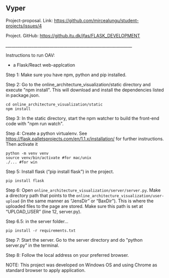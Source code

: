 ## Vyper

Project-proposal. 
Link: https://github.com/mircealungu/student-projects/issues/4

Project.
GitHub: https://github.itu.dk/jfas/FLASK_DEVELOPMENT 

*_______________________________________________________________*

Instructions to run OAV: 
 - a Flask/React web-applcation


Step 1: Make sure you have npm, python and pip installed. 

Step 2: Go to the online_architecture_visualization/static directory and execute "npm install". This will download and install the dependencies listed in package.json. 

    cd online_architecture_visualization/static
    npm install

Step 3: In the static directory, start the npm watcher to build the front-end code with "npm run watch".

Step 4: Create a python virtualenv. See https://flask.palletsprojects.com/en/1.1.x/installation/ for further instructions. Then activate it

    python -m venv venv
    source venv/bin/activate #for mac/unix
    ./... #for win

Step 5: Install flask (“pip install flask”) in the project.

    pip install flask

Step 6: Open `online_architecture_visualization/server/server.py`. Make a directory path that points to the `online_architecture_visualization/user-upload` (in the same manner as “JensDir” or “BaxDir”). This is where the uploaded files to the page are stored. Make sure this path is set at “UPLOAD_USER” (line 12, server.py).

Step 6.5: in the server folder...

    pip install -r requirements.txt

Step 7: Start the server. Go to the server directory and do "python server.py" in the terminal. 


Step 8: Follow the local address on your preferred browser. 

NOTE: This project was developed on Windows OS and using Chrome as standard browser to apply application. 
